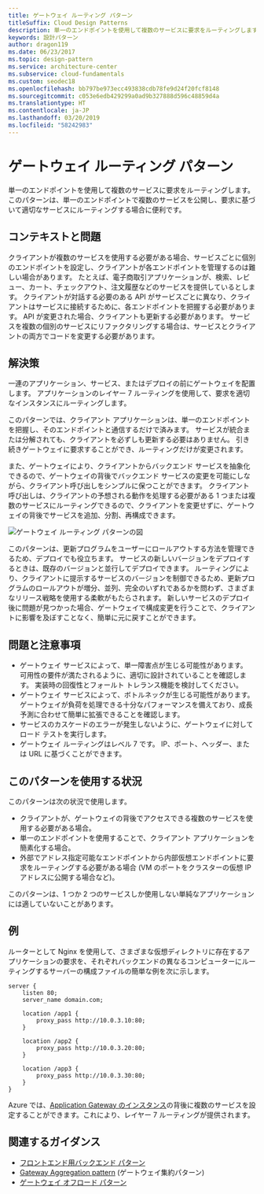 ```yaml
---
title: ゲートウェイ ルーティング パターン
titleSuffix: Cloud Design Patterns
description: 単一のエンドポイントを使用して複数のサービスに要求をルーティングします。
keywords: 設計パターン
author: dragon119
ms.date: 06/23/2017
ms.topic: design-pattern
ms.service: architecture-center
ms.subservice: cloud-fundamentals
ms.custom: seodec18
ms.openlocfilehash: bb797be973ecc493838cdb78fe9d24f20fcf8148
ms.sourcegitcommit: c053e6edb429299a0ad9b327888d596c48859d4a
ms.translationtype: HT
ms.contentlocale: ja-JP
ms.lasthandoff: 03/20/2019
ms.locfileid: "58242983"
---
```

# <a name="gateway-routing-pattern"></a>ゲートウェイ ルーティング パターン

単一のエンドポイントを使用して複数のサービスに要求をルーティングします。 このパターンは、単一のエンドポイントで複数のサービスを公開し、要求に基づいて適切なサービスにルーティングする場合に便利です。

## <a name="context-and-problem"></a>コンテキストと問題

クライアントが複数のサービスを使用する必要がある場合、サービスごとに個別のエンドポイントを設定し、クライアントが各エンドポイントを管理するのは難しい場合があります。 たとえば、電子商取引アプリケーションが、検索、レビュー、カート、チェックアウト、注文履歴などのサービスを提供しているとします。 クライアントが対話する必要のある API がサービスごとに異なり、クライアントはサービスに接続するために、各エンドポイントを把握する必要があります。 API が変更された場合、クライアントも更新する必要があります。 サービスを複数の個別のサービスにリファクタリングする場合は、サービスとクライアントの両方でコードを変更する必要があります。

## <a name="solution"></a>解決策

一連のアプリケーション、サービス、またはデプロイの前にゲートウェイを配置します。 アプリケーションのレイヤー 7 ルーティングを使用して、要求を適切なインスタンスにルーティングします。

このパターンでは、クライアント アプリケーションは、単一のエンドポイントを把握し、そのエンドポイントと通信するだけで済みます。 サービスが統合または分解されても、クライアントを必ずしも更新する必要はありません。 引き続きゲートウェイに要求することができ、ルーティングだけが変更されます。

また、ゲートウェイにより、クライアントからバックエンド サービスを抽象化できるので、ゲートウェイの背後でバックエンド サービスの変更を可能にしながら、クライアント呼び出しをシンプルに保つことができます。 クライアント呼び出しは、クライアントの予想される動作を処理する必要がある 1 つまたは複数のサービスにルーティングできるので、クライアントを変更せずに、ゲートウェイの背後でサービスを追加、分割、再構成できます。

![ゲートウェイ ルーティング パターンの図](./_images/gateway-routing.png)

このパターンは、更新プログラムをユーザーにロールアウトする方法を管理できるため、デプロイでも役立ちます。 サービスの新しいバージョンをデプロイするときは、既存のバージョンと並行してデプロイできます。 ルーティングにより、クライアントに提示するサービスのバージョンを制御できるため、更新プログラムのロールアウトが増分、並列、完全のいずれであるかを問わず、さまざまなリリース戦略を使用する柔軟がもたらされます。 新しいサービスのデプロイ後に問題が見つかった場合、ゲートウェイで構成変更を行うことで、クライアントに影響を及ぼすことなく、簡単に元に戻すことができます。

## <a name="issues-and-considerations"></a>問題と注意事項

- ゲートウェイ サービスによって、単一障害点が生じる可能性があります。 可用性の要件が満たされるように、適切に設計されていることを確認します。 実装時の回復性とフォールト トレランス機能を検討してください。
- ゲートウェイ サービスによって、ボトルネックが生じる可能性があります。 ゲートウェイが負荷を処理できる十分なパフォーマンスを備えており、成長予測に合わせて簡単に拡張できることを確認します。
- サービスのカスケードのエラーが発生しないように、ゲートウェイに対してロード テストを実行します。
- ゲートウェイ ルーティングはレベル 7 です。 IP、ポート、ヘッダー、または URL に基づくことができます。

## <a name="when-to-use-this-pattern"></a>このパターンを使用する状況

このパターンは次の状況で使用します。

- クライアントが、ゲートウェイの背後でアクセスできる複数のサービスを使用する必要がある場合。
- 単一のエンドポイントを使用することで、クライアント アプリケーションを簡素化する場合。
- 外部でアドレス指定可能なエンドポイントから内部仮想エンドポイントに要求をルーティングする必要がある場合 (VM のポートをクラスターの仮想 IP アドレスに公開する場合など)。

このパターンは、1 つか 2 つのサービスしか使用しない単純なアプリケーションには適していないことがあります。

## <a name="example"></a>例

ルーターとして Nginx を使用して、さまざまな仮想ディレクトリに存在するアプリケーションの要求を、それぞれバックエンドの異なるコンピューターにルーティングするサーバーの構成ファイルの簡単な例を次に示します。

```console
server {
    listen 80;
    server_name domain.com;

    location /app1 {
        proxy_pass http://10.0.3.10:80;
    }

    location /app2 {
        proxy_pass http://10.0.3.20:80;
    }

    location /app3 {
        proxy_pass http://10.0.3.30:80;
    }
}
```

Azure では、[Application Gateway のインスタンス](/azure/application-gateway/tutorial-multiple-sites-cli)の背後に複数のサービスを設定することができます。これにより、レイヤー 7 ルーティングが提供されます。

## <a name="related-guidance"></a>関連するガイダンス

- [フロントエンド用バックエンド パターン](./backends-for-frontends.md)
- [Gateway Aggregation pattern](./gateway-aggregation.md) (ゲートウェイ集約パターン)
- [ゲートウェイ オフロード パターン](./gateway-offloading.md)
